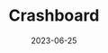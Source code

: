 ---
name: crashboard
title: Crashboard
date: 2023-06-25
tags:
    - project
    - game

image: 
    - /content/game/crashboard/cover.jpg
    - /content/game/crashboard/jens-keiner-1.jpg
    - /content/game/crashboard/image-2.jpg
    - /content/game/crashboard/image-1.png

video:
    - /content/game/crashboard/video.mp4

text: 
    - Crashboard is a surfing cyberspace game controlled by a real skateboard. In the game, you have to avoid waves of operating system windows pop-up interface scrolling in your direction while catching GIFs coming from the retro GeoCities web hosting service. You control the player position by leaning on the skateboard. The aesthetic of the game is crafted from glitch, retro web design and error system.

with:
    - Emilie Breslavetz (device/hardware)
    - Leon Denise (visual/code)
    - Remi Georges (music/audio)
---